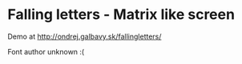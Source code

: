 Falling letters - Matrix like screen
====================================

Demo at http://ondrej.galbavy.sk/fallingletters/

Font author unknown :(
